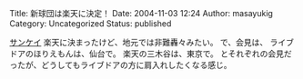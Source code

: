 Title: 新球団は楽天に決定！
Date: 2004-11-03 12:24
Author: masayukig
Category: Uncategorized
Status: published

[サンケイ](http://www.sankei.co.jp/news/041102/sha095.htm)
楽天に決まったけど、地元では非難轟々みたい。
で、会見は、
ライブドアのほりえもんは、仙台で。
楽天の三木谷は、東京で。
とそれぞれの会見だったが、どうしてもライブドアの方に肩入れしたくなる感じ。
